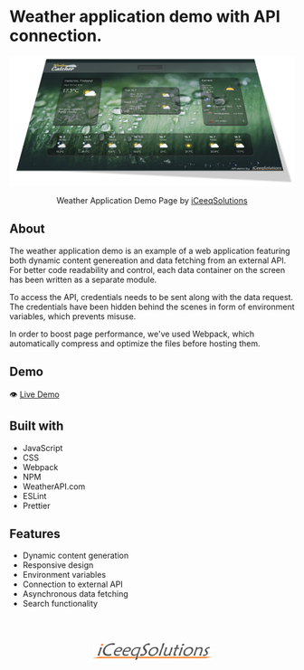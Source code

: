 # Weather application demo with API connection.

![](./src/img/weatherApp.png)

<p align="center">
  Weather Application Demo Page by <a href="https://iceeqsolutions.fi/">iCeeqSolutions</a>
</p>

## About

The weather application demo is an example of a web application featuring both dynamic content genereation and data fetching from an external API. For better code readability and control, each data container on the screen has been written as a separate module.

To access the API, credentials needs to be sent along with the data request. The credentials have been hidden behind the scenes in form of environment variables, which prevents misuse.

In order to boost page performance, we've used Webpack, which automatically compress and optimize the files before hosting them.

## Demo

👁️ [Live Demo](https://test.com)

## Built with

- JavaScript
- CSS
- Webpack
- NPM
- WeatherAPI.com
- ESLint
- Prettier

## Features

- Dynamic content generation
- Responsive design
- Environment variables
- Connection to external API
- Asynchronous data fetching
- Search functionality

<br/><br/>

<p align="center"><a href="https://iceeqsolutions.fi/"><img height="30px" width="211px" src="./src/img/iCS_Logo_Dark.png"></a></p>
<br/><br/>
